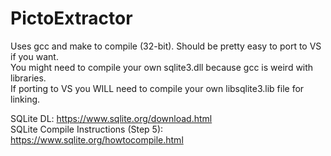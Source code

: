 # PictoExtractor
Uses gcc and make to compile (32-bit). Should be pretty easy to port to VS if you want.   
You might need to compile your own sqlite3.dll because gcc is weird with libraries.   
If porting to VS you WILL need to compile your own libsqlite3.lib file for linking.  
  
SQLite DL: https://www.sqlite.org/download.html  
SQLite Compile Instructions (Step 5): https://www.sqlite.org/howtocompile.html

